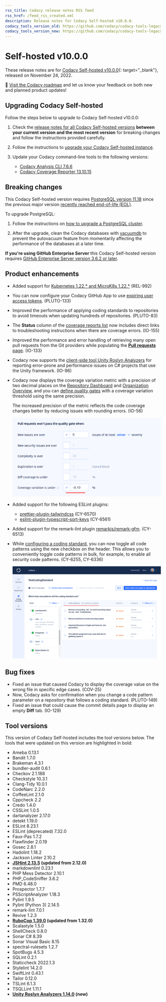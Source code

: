 ```yaml
---
rss_title: Codacy release notes RSS feed
rss_href: /feed_rss_created.xml
description: Release notes for Codacy Self-hosted v10.0.0.
codacy_tools_version_old: https://github.com/codacy/codacy-tools-legacy/releases/tag/6.3.0
codacy_tools_version_new: https://github.com/codacy/codacy-tools-legacy/releases/tag/sh-1.1.0
---
```


# Self-hosted v10.0.0

These release notes are for [Codacy Self-hosted v10.0.0](https://github.com/codacy/chart/releases/tag/10.0.0){: target="_blank"}, released on November 24, 2022.<!-- TODO Update release date -->

📢 [Visit the Codacy roadmap](https://roadmap.codacy.com) and <span class="skip-vale">let us know</span> your feedback on both new and planned product updates!

## Upgrading Codacy Self-hosted

Follow the steps below to upgrade to Codacy Self-hosted v10.0.0:

1.  Check the [release notes for all Codacy Self-hosted versions](../index.md#self-hosted) **between your current version and the most recent version** for breaking changes and follow the instructions provided <span class="skip-vale">carefully</span>.

1.  Follow the instructions to [upgrade your Codacy Self-hosted instance](https://docs.codacy.com/v10.0/chart/maintenance/upgrade/).

1.  Update your Codacy command-line tools to the following versions:

    -   [Codacy Analysis CLI 7.6.6](https://github.com/codacy/codacy-analysis-cli/releases/tag/7.6.6)
    -   [Codacy Coverage Reporter 13.10.15](https://github.com/codacy/codacy-coverage-reporter/releases/tag/13.10.15)

## Breaking changes

This Codacy Self-hosted version requires [PostgreSQL version 11.18](https://docs.codacy.com/v10.0/chart/requirements/#postgresql-server-setup) since the previous major version [recently reached end-of-life (EOL)](https://www.postgresql.org/support/versioning/).

To upgrade PostgreSQL:

1.  Follow the instructions on [how to upgrade a PostgreSQL cluster](https://www.postgresql.org/docs/11/upgrading.html).

1.  After the upgrade, clean the Codacy databases with [vacuumdb](https://www.postgresql.org/docs/11/app-vacuumdb.html) to prevent the autovacuum feature from momentarily affecting the performance of the databases at a later time.

**If you're using GitHub Enterprise Server** this Codacy Self-hosted version requires [GitHub Enterprise Server version 3.6.2 or later](https://docs.codacy.com/v10.0/faq/general/which-version-control-systems-does-codacy-support/).

## Product enhancements

-   Added support for [Kubernetes 1.22.\* and MicroK8s 1.22.\*](https://docs.codacy.com/v10.0/chart/requirements/#kubernetes-or-microk8s-cluster-setup) (REL-992)
-   You can now configure your Codacy GitHub App to use [expiring user access tokens](https://docs.github.com/en/developers/apps/building-github-apps/refreshing-user-to-server-access-tokens). (PLUTO-133)
-   Improved the performance of applying coding standards to repositories to avoid timeouts when updating hundreds of repositories. (PLUTO-83)
-   The **Status** column of the [coverage reports list](https://docs.codacy.com/v10.0/coverage-reporter/#validating-coverage) now includes direct links to troubleshooting instructions when there are coverage errors. (IO-155)
-   Improved the performance and error handling of retrieving many open pull requests from the Git providers while populating the [**Pull requests** page](https://docs.codacy.com/v10.0/repositories/pull-requests/). (IO-133)
-   Codacy now supports the [client-side tool Unity Roslyn Analyzers](https://docs.codacy.com/v10.0/related-tools/local-analysis/client-side-tools/) for reporting error-prone and performance issues on C# projects that use the Unity framework. (IO-96)
-   Codacy now displays the coverage variation metric with a precision of two decimal places on the [Repository Dashboard](https://docs.codacy.com/v10.0/repositories/repository-dashboard.md) and [Organization Overview](https://docs.codacy.com/v10.0/organizations/organization-overview.md), and you can [define quality gates](https://docs.codacy.com/v10.0/repositories-configure/adjusting-quality-settings.md#gates) with a coverage variation threshold using the same precision.

    The increased precision of the metric reflects the code coverage changes better by reducing issues with rounding errors. (IO-56)

    ![Coverage threshold with two decimal places on the Quality settings page](../images/io-56.png)

-   Added support for the following ESLint plugins:
    -   [<span class="skip-vale">prettier-plugin-tailwindcss</span>](https://www.npmjs.com/package/prettier-plugin-tailwindcss) (CY-6570)
    -   [<span class="skip-vale">eslint-plugin-typescript-sort-keys</span>](https://www.npmjs.com/package/eslint-plugin-typescript-sort-keys) (CY-6561)
-   Added support for the remark-lint plugin [<span class="skip-vale">remarkjs/remark-gfm</span>](https://github.com/remarkjs/remark-gfm). (CY-6513)

-   While [configuring a coding standard](https://docs.codacy.com/v10.0/organizations/using-a-coding-standard.md), you can now toggle all code patterns using the new checkbox on the header. This allows you to conveniently toggle code patterns in bulk, for example, to enable all security code patterns. (CY-6255, CY-6336)

    ![Selecting all code patterns while configuring a coding standard](../images/cy-6336.png)

## Bug fixes

-   Fixed an issue that caused Codacy to display the coverage value on the wrong file in specific edge cases. (COV-25)
-   Now, Codacy asks for confirmation when you change a code pattern parameter on a repository that follows a coding standard. (PLUTO-149)
-   Fixed an issue that could cause the commit details page to display an empty **Diff** tab. (IO-129)

## Tool versions

This version of Codacy Self-hosted includes the tool versions below. The tools that were updated on this version are highlighted in bold:

-   Ameba 0.13.1
-   Bandit 1.7.0
-   Brakeman 4.3.1
-   bundler-audit 0.6.1
-   Checkov 2.1.188
-   Checkstyle 10.3.1
-   Clang-Tidy 10.0.1
-   CodeNarc 2.2.0
-   CoffeeLint 2.1.0
-   Cppcheck 2.2
-   Credo 1.4.0
-   CSSLint 1.0.5
-   dartanalyzer 2.17.0
-   detekt 1.19.0
-   ESLint 8.23.1
-   ESLint (deprecated) 7.32.0
-   Faux-Pas 1.7.2
-   Flawfinder 2.0.19
-   Gosec 2.8.1
-   Hadolint 1.18.2
-   Jackson Linter 2.10.2
-   **[JSHint 2.13.5](https://github.com/jshint/jshint/releases/tag/2.13.5) (updated from 2.12.0)**
-   markdownlint 0.23.1
-   PHP Mess Detector 2.10.1
-   PHP_CodeSniffer 3.6.2
-   PMD 6.48.0
-   Prospector 1.7.7
-   PSScriptAnalyzer 1.18.3
-   Pylint 1.9.5
-   Pylint (Python 3) 2.14.5
-   remark-lint 7.0.1
-   Revive 1.2.3
-   **[RuboCop 1.39.0](https://github.com/rubocop/rubocop/releases/tag/v1.39.0) (updated from 1.32.0)**
-   Scalastyle 1.5.0
-   ShellCheck 0.8.0
-   Sonar C# 8.39
-   Sonar Visual Basic 8.15
-   spectral-rulesets 1.2.7
-   SpotBugs 4.5.3
-   SQLint 0.2.1
-   Staticcheck 2022.1.3
-   Stylelint 14.2.0
-   SwiftLint 0.43.1
-   Tailor 0.12.0
-   TSLint 6.1.3
-   TSQLLint 1.11.1
-   **[Unity Roslyn Analyzers 1.14.0](https://github.com/microsoft/Microsoft.Unity.Analyzers/releases/tag/1.14.0) (new)**
